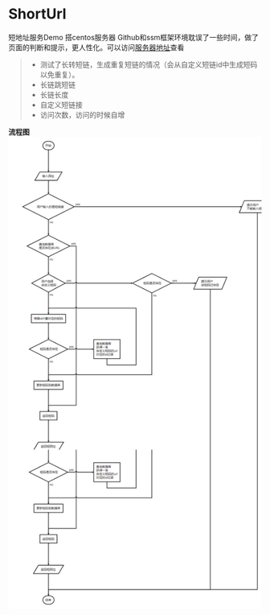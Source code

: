 # ShortUrl
短地址服务Demo
搭centos服务器 Github和ssm框架环境耽误了一些时间，做了页面的判断和提示，更人性化。可以访问[服务器地址](http://47.102.200.145:8080/UrlConvert/)查看
> * 测试了长转短链，生成重复短链的情况（会从自定义短链id中生成短码以免重复）。
> * 长链跳短链
> * 长链长度
> * 自定义短链接
> * 访问次数，访问的时候自增

**流程图**
![Image text](https://raw.githubusercontent.com/Whyat/ShortUrl/master/img-folder/%E6%B5%81%E7%A8%8B.png)
